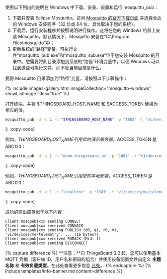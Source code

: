 使用以下列出的说明在 Windows 中下载、安装、设置和运行 mosquitto_pub：

1. 下载并安装 Eclipse Mosquitto。访问 [Mosquitto 的官方下载页面](https://mosquitto.org/download/) 并选择合适的 Windows 安装程序（32 位或 64 位，具体取决于您的系统）。
2. 下载后，运行安装程序并按照说明进行操作。这将在您的 Windows 机器上安装 Mosquitto。默认情况下，Mosquitto 安装在“C:\Program Files\mosquitto”中；
3. 更新系统的“路径”变量。可执行文件“mosquitto_pub.exe”和“mosquitto_sub.exe”位于您安装 Mosquitto 的目录中。您需要将此目录添加到系统的“路径”环境变量中，以便 Windows 可以找到这些可执行文件，而不管当前目录是什么。

要将 Mosquitto 目录添加到“路径”变量，请按照以下步骤操作：

{% include images-gallery.html imageCollection="mosquitto-windows" showListImageTitles="true" %}

打开终端，并将 $THINGSBOARD_HOST_NAME 和 $ACCESS_TOKEN 替换为相应的值。

```bash
mosquitto_pub -d -q 1 -h "$THINGSBOARD_HOST_NAME" -p "1883" -t "v1/devices/me/telemetry" -u "$ACCESS_TOKEN" -m {"temperature":25}
```
{: .copy-code}

例如，$THINGSBOARD_HOST_NAME 引用实时演示服务器，$ACCESS_TOKEN 是 ABC123：

```bash
mosquitto_pub -d -q 1 -h "demo.thingsboard.io" -p "1883" -t "v1/devices/me/telemetry" -u "ABC123" -m {"temperature":25}
```
{: .copy-code}

例如，$THINGSBOARD_HOST_NAME 引用您的本地安装，$ACCESS_TOKEN 是 ABC123：

```bash
mosquitto_pub -d -q 1 -h "localhost" -p "1883" -t "v1/devices/me/telemetry" -u "ABC123" -m {"temperature":25}
```
{: .copy-code}

成功的输出应类似于以下内容：

```text
Client mosqpub|xxx sending CONNECT
Client mosqpub|xxx received CONNACK
Client mosqpub|xxx sending PUBLISH (d0, q1, r0, m1, 'v1/devices/me/telemetry', ... (16 bytes))
Client mosqpub|xxx received PUBACK (Mid: 1)
Client mosqpub|xxx sending DISCONNECT
```

{% capture difference %}
**注意：**自 ThingsBoard 3.2 起，您可以使用基本 MQTT 凭据（客户端 ID、用户名和密码的组合）并使用设备配置文件自定义 **主题名称** 和 **有效负载类型**。在此处查看更多信息 [此处](/docs/user-guide/device-profiles/#mqtt-transport-type)。
{% endcapture %}
{% include templates/info-banner.md content=difference %}